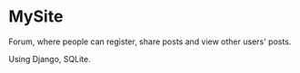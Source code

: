 # MySite
Forum, where people can register, share posts and view other users' posts.

Using Django, SQLite.
